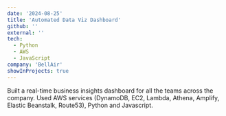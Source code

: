 ```yaml
---
date: '2024-08-25'
title: 'Automated Data Viz Dashboard'
github: ''
external: ''
tech:
  - Python
  - AWS
  - JavaScript
company: 'BellAir'
showInProjects: true
---
```


Built a real-time business insights dashboard for all the teams across the company. Used AWS services (DynamoDB, EC2, Lambda, Athena, Amplify, Elastic Beanstalk, Route53), Python and Javascript.
